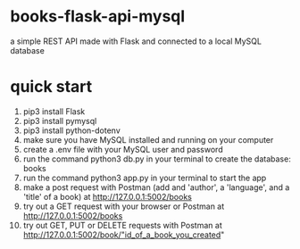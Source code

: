 # books-flask-api-mysql

a simple REST API made with Flask and connected to a local MySQL database

# quick start

1. pip3 install Flask
2. pip3 install pymysql
3. pip3 install python-dotenv
4. make sure you have MySQL installed and running on your computer
5. create a .env file with your MySQL user and password
6. run the command python3 db.py in your terminal to create the database: books
7. run the command python3 app.py in your terminal to start the app
8. make a post request with Postman (add and 'author', a 'language', and a 'title' of a book) at http://127.0.0.1:5002/books
9. try out a GET request with your browser or Postman at http://127.0.0.1:5002/books
10. try out GET, PUT or DELETE requests with Postman at http://127.0.0.1:5002/book/"id_of_a_book_you_created"
